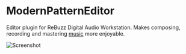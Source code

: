 # ModernPatternEditor

Editor plugin for ReBuzz Digital Audio Workstation. Makes composing, recording and mastering [music](https://wasteddesign.weebly.com/music.html) more enjoyable.

![Screenshot](images/mpe.png)
